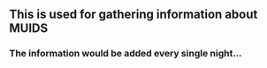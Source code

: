 ## This is used for gathering information about MUIDS
### The information would be added every single night...
